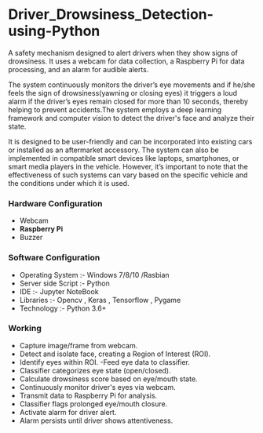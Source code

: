 # Driver_Drowsiness_Detection-using-Python
A safety mechanism designed to alert drivers when they show signs of drowsiness. It uses a webcam for data collection, a Raspberry Pi for data processing, and an alarm for audible alerts.

The system continuously monitors the driver’s eye movements and if he/she feels the sign of drowsiness(yawning or closing eyes) it triggers a loud alarm if the driver’s eyes remain closed for more than 10 seconds, thereby helping to prevent accidents.The system employs a deep learning framework and computer vision to detect the driver's face and analyze their state.

 It is designed to be user-friendly and can be incorporated into existing cars or installed as an aftermarket accessory. The system can also be implemented in compatible smart devices like laptops, smartphones, or smart media players in the vehicle. However, it’s important to note that the effectiveness of such systems can vary based on the specific vehicle and the conditions under which it is used.
### Hardware Configuration
- Webcam
- __Raspberry Pi__
- Buzzer

### Software Configuration
- Operating System    :- Windows 7/8/10 /Rasbian
- Server side Script  :- Python
- IDE                 :- Jupyter NoteBook
- Libraries           :- Opencv , Keras , Tensorflow , Pygame
- Technology          :- Python 3.6+

### Working

- Capture image/frame from webcam. 
- Detect and isolate face, creating a Region of Interest (ROI).
- Identify eyes within ROI.
-Feed eye data to classifier.
- Classifier categorizes eye state (open/closed).
- Calculate drowsiness score based on eye/mouth state.
- Continuously monitor driver's eyes via webcam.
- Transmit data to Raspberry Pi for analysis.
- Classifier flags prolonged eye/mouth closure.
- Activate alarm for driver alert.
- Alarm persists until driver shows attentiveness.
